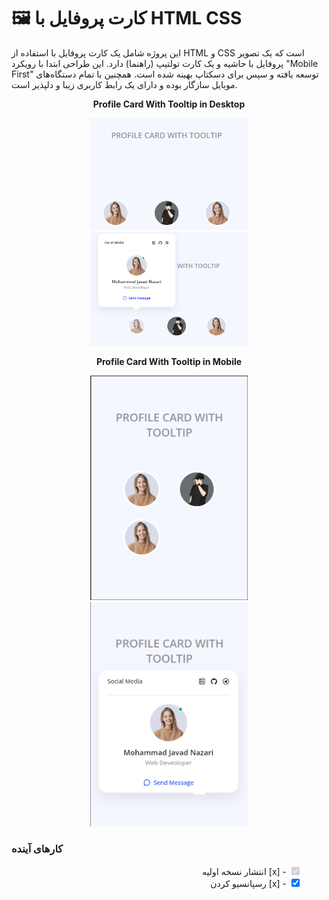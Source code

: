 # 🖼️ کارت پروفایل با HTML CSS

این پروژه شامل یک کارت پروفایل با استفاده از HTML و CSS است که یک تصویر پروفایل با حاشیه و یک کارت تولتیپ (راهنما) دارد. این طراحی ابتدا با رویکرد "Mobile First" توسعه یافته و سپس برای دسکتاپ بهینه شده است. همچنین با تمام دستگاه‌های موبایل سازگار بوده و دارای یک رابط کاربری زیبا و دلپذیر است.


<p align="center">
  <strong> Profile Card With Tooltip in Desktop </strong>
</p>
<p align="center">
  <img src="Screenshots/Profile1.png" width="50%" alt="Gallery1.png">
  <img src="Screenshots/Profile2.png" width="50%" alt="Gallery2.png">
</p>

<p align="center">
  <strong> Profile Card With Tooltip in Mobile </strong>
</p>
<p align="center">
  <img src="Screenshots/Profile3.png" width="50%" alt="Gallery3">
  <img src="Screenshots/Profile4.png" width="50%" alt="Gallery3">
</p>


### کارهای آینده
<ul style="list-style-type: none;" dir="rtl">
    <li><input type="checkbox" checked disabled> - [x] انتشار نسخه اولیه </li>
    <li><input type="checkbox" checked> - [x] رسپانسیو کردن </li>
</ul>

